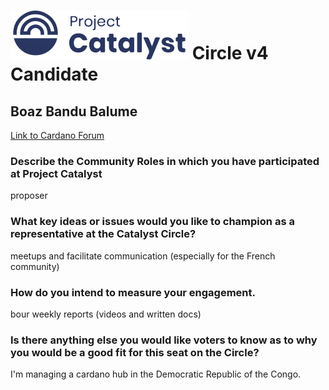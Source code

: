 # ![Project Catalyst](../assets/catalyst.svg) Circle v4 Candidate #

## Boaz Bandu Balume ##

[Link to Cardano Forum](https://forum.cardano.org/t/boaz-bandu-platform-statement/109202)

### Describe the Community Roles in which you have participated at Project Catalyst ###

proposer

### What key ideas or issues would you like to champion as a representative at the Catalyst Circle? ###

meetups and facilitate communication (especially for the French community)

### How do you intend to measure your engagement. ###

bour weekly reports (videos and written docs)

### Is there anything else you would like voters to know as to why you would be a good fit for this seat on the Circle? ###

I'm managing a cardano hub in the Democratic Republic of the Congo.